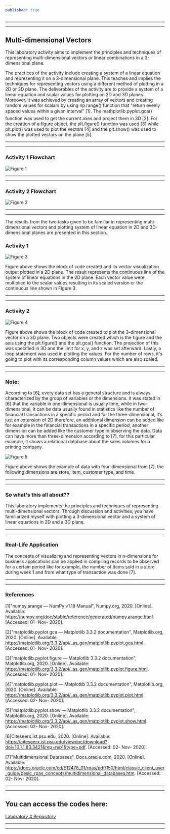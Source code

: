 ```yaml
---
published: true
---
```

---
***

## Multi-dimensional Vectors

This laboratory activity aims to implement the principles and techniques of representing multi-dimensional vectors or linear combinations in a 3-dimensional plane.

The practices of the activity include creating a system of a linear equation and representing it on a 3-dimensional plane. This teaches and implies the techniques for representing vectors using a different method of plotting in a 2D or 3D plane. The deliverables of the activity are to provide a system of a linear equation and scalar values for plotting on 2D and 3D planes. Moreover, it was achieved by creating an array of vectors and creating random values for scalars by using np.range() function that "return evenly spaced values within a given interval" [1]. The mathplotlib.pyplot.gca() function was used to get the current axes and project them in 3D [2]. For the creation of a figure object, the plt.figure() function was used [3] while plt.plot() was used to plot the vectors [4] and the plt.show() was used to show the plotted vectors on the plane [5].

---
***

### Activity 1 Flowchart

![Figure 1]({{site.baseurl}}/images/LAB5.1.jpg)

---
***

### Activity 2 Flowchart

![Figure 2]({{site.baseurl}}/images/LAB5.2.jpg)

---
***

The results from the two tasks given to be familiar in representing multi-dimensional vectors and plotting system of linear equation in 2D and 3D-dimensional planes are presented in this section.

### Activity 1

![Figure 3]({{site.baseurl}}/images/LAB5.3.jpg)

Figure above shows the block of code created and its vector visualization output plotted in a 2D plane. The result represents the continuous line of the system of linear equations in the 2D plane. Each vector value were multiplied to the scalar values resulting in its scaled version or the continuous line shown in Figure 3.

---
***

### Activity 2

![Figure 4]({{site.baseurl}}/images/LAB5.4.jpg)

Figure above shows the block of code created to plot the 3-dimensional vector on a 3D plane. Two objects were created which is the figure and the axis using the plt.figure() and the plt.gca() function. The projection of this was specified in 3D and the limit for x, y, and z was set afterward. Lastly, a loop statement was used in plotting the values. For the number of rows, it's going to plot with its corresponding column values which are also scaled.

---
***

### Note:

According to [6], every data set has a general structure and is always characterized by the group of variables or the dimensions. It was stated in [6] that the variable in one-dimensional is usually time, while in two-dimensional, it can be data usually found in statistics like the number of financial transactions in a specific period and for the three-dimensional, it’s just an extension of 2D therefore, an additional dimension can be added like for example in the financial transactions in a specific period, another dimension can be added like the customer type in observing the data.
Data can have more than three-dimension according to [7], for this particular example, it shows a relational database about the sales volumes for a printing company.
 
![Figure 5]({{site.baseurl}}/images/LAB5.5.jpg)

Figure above shows the example of data with four-dimensional from [7], the following dimensions are store, item, customer type, and time.

---
***

### So what's this all about??

This laboratory implements the principles and techniques of representing multi-dimensional vectors. Through discussion and activities, you have familiarized myself with plotting a 3-dimensional vector and a system of linear equations in 2D and a 3D plane. 

---
***

### Real-Life Application

The concepts of visualizing and representing vectors in n-dimensions for business applications can be applied in compiling records to be observed for a certain period like for example, the number of items sold in a store during week 1 and from what type of transaction was done [7].

---
***

### References
[1]"numpy.arange — NumPy v1.19 Manual", Numpy.org, 2020. [Online]. Available: https://numpy.org/doc/stable/reference/generated/numpy.arange.html. [Accessed: 01- Nov- 2020].

[2]"matplotlib.pyplot.gca — Matplotlib 3.3.2 documentation", Matplotlib.org, 2020. [Online]. Available: https://matplotlib.org/3.3.2/api/_as_gen/matplotlib.pyplot.gca.html. [Accessed: 01- Nov- 2020].

[3]"matplotlib.pyplot.figure — Matplotlib 3.3.2 documentation", Matplotlib.org, 2020. [Online]. Available: https://matplotlib.org/3.3.2/api/_as_gen/matplotlib.pyplot.figure.html. [Accessed: 01- Nov- 2020].

[4]"matplotlib.pyplot.plot — Matplotlib 3.3.2 documentation", Matplotlib.org, 2020. [Online]. Available: https://matplotlib.org/3.3.2/api/_as_gen/matplotlib.pyplot.plot.html. [Accessed: 02- Nov- 2020].

[5]"matplotlib.pyplot.show — Matplotlib 3.3.2 documentation", Matplotlib.org, 2020. [Online]. Available: https://matplotlib.org/3.3.2/api/_as_gen/matplotlib.pyplot.show.html. [Accessed: 02- Nov- 2020].

[6]Citeseerx.ist.psu.edu, 2020. [Online]. Available: https://citeseerx.ist.psu.edu/viewdoc/download?doi=10.1.1.83.3421&rep=rep1&type=pdf. [Accessed: 02- Nov- 2020].

[7]"Multidimensional Databases", Docs.oracle.com, 2020. [Online]. Available: https://docs.oracle.com/cd/E12478_01/rpas/pdf/150/html/classic_client_user_guide/basic_rpas_concepts/multidimensional_databases.htm. [Accessed: 02- Nov- 2020].

---
***

## You can access the codes here:

[Laboratory 4 Repository](https://github.com/RovilSurioJr/Laboratory-4)

---
***
